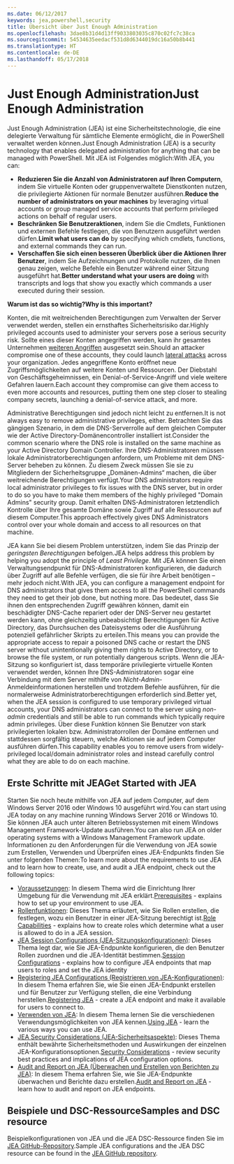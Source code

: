 ```yaml
---
ms.date: 06/12/2017
keywords: jea,powershell,security
title: Übersicht über Just Enough Administration
ms.openlocfilehash: 3dae8b31d4d13ff9033803035c870c02fc7c38ca
ms.sourcegitcommit: 54534635eedacf531d8d6344019dc16a50b8b441
ms.translationtype: HT
ms.contentlocale: de-DE
ms.lasthandoff: 05/17/2018
---
```

# <a name="just-enough-administration"></a><span data-ttu-id="693cd-103">Just Enough Administration</span><span class="sxs-lookup"><span data-stu-id="693cd-103">Just Enough Administration</span></span>

<span data-ttu-id="693cd-104">Just Enough Administration (JEA) ist eine Sicherheitstechnologie, die eine delegierte Verwaltung für sämtliche Elemente ermöglicht, die in PowerShell verwaltet werden können.</span><span class="sxs-lookup"><span data-stu-id="693cd-104">Just Enough Administration (JEA) is a security technology that enables delegated administration for anything that can be managed with PowerShell.</span></span>
<span data-ttu-id="693cd-105">Mit JEA ist Folgendes möglich:</span><span class="sxs-lookup"><span data-stu-id="693cd-105">With JEA, you can:</span></span>

- <span data-ttu-id="693cd-106">**Reduzieren Sie die Anzahl von Administratoren auf Ihren Computern**, indem Sie virtuelle Konten oder gruppenverwaltete Dienstkonten nutzen, die privilegierte Aktionen für normale Benutzer ausführen.</span><span class="sxs-lookup"><span data-stu-id="693cd-106">**Reduce the number of administrators on your machines** by leveraging virtual accounts or group managed service accounts that perform privileged actions on behalf of regular users.</span></span>
- <span data-ttu-id="693cd-107">**Beschränken Sie Benutzeraktionen**, indem Sie die Cmdlets, Funktionen und externen Befehle festlegen, die von Benutzern ausgeführt werden dürfen.</span><span class="sxs-lookup"><span data-stu-id="693cd-107">**Limit what users can do** by specifying which cmdlets, functions, and external commands they can run.</span></span>
- <span data-ttu-id="693cd-108">**Verschaffen Sie sich einen besseren Überblick über die Aktionen Ihrer Benutzer**, indem Sie Aufzeichnungen und Protokolle nutzen, die Ihnen genau zeigen, welche Befehle ein Benutzer während einer Sitzung ausgeführt hat.</span><span class="sxs-lookup"><span data-stu-id="693cd-108">**Better understand what your users are doing** with transcripts and logs that show you exactly which commands a user executed during their session.</span></span>

<span data-ttu-id="693cd-109">**Warum ist das so wichtig?**</span><span class="sxs-lookup"><span data-stu-id="693cd-109">**Why is this important?**</span></span>

<span data-ttu-id="693cd-110">Konten, die mit weitreichenden Berechtigungen zum Verwalten der Server verwendet werden, stellen ein ernsthaftes Sicherheitsrisiko dar.</span><span class="sxs-lookup"><span data-stu-id="693cd-110">Highly privileged accounts used to administer your servers pose a serious security risk.</span></span>
<span data-ttu-id="693cd-111">Sollte eines dieser Konten angegriffen werden, kann ihr gesamtes Unternehmen [weiteren Angriffen](http://aka.ms/pth) ausgesetzt sein.</span><span class="sxs-lookup"><span data-stu-id="693cd-111">Should an attacker compromise one of these accounts, they could launch [lateral attacks](http://aka.ms/pth) across your organization.</span></span>
<span data-ttu-id="693cd-112">Jedes angegriffene Konto eröffnet neue Zugriffsmöglichkeiten auf weitere Konten und Ressourcen. Der Diebstahl von Geschäftsgeheimnissen, ein Denial-of-Service-Angriff und viele weitere Gefahren lauern.</span><span class="sxs-lookup"><span data-stu-id="693cd-112">Each account they compromise can give them access to even more accounts and resources, putting them one step closer to stealing company secrets, launching a denial-of-service attack, and more.</span></span>

<span data-ttu-id="693cd-113">Administrative Berechtigungen sind jedoch nicht leicht zu entfernen.</span><span class="sxs-lookup"><span data-stu-id="693cd-113">It is not always easy to remove administrative privileges, either.</span></span>
<span data-ttu-id="693cd-114">Betrachten Sie das gängigen Szenario, in dem die DNS-Serverrolle auf dem gleichen Computer wie der Active Directory-Domänencontroller installiert ist.</span><span class="sxs-lookup"><span data-stu-id="693cd-114">Consider the common scenario where the DNS role is installed on the same machine as your Active Directory Domain Controller.</span></span>
<span data-ttu-id="693cd-115">Ihre DNS-Administratoren müssen lokale Administratorberechtigungen anfordern, um Probleme mit dem DNS-Server beheben zu können. Zu diesem Zweck müssen Sie sie zu Mitgliedern der Sicherheitsgruppe „Domänen-Admins“ machen, die über weitreichende Berechtigungen verfügt.</span><span class="sxs-lookup"><span data-stu-id="693cd-115">Your DNS administrators require local administrator privileges to fix issues with the DNS server, but in order to do so you have to make them members of the highly privileged "Domain Admins" security group.</span></span>
<span data-ttu-id="693cd-116">Damit erhalten DNS-Administratoren letztendlich Kontrolle über Ihre gesamte Domäne sowie Zugriff auf alle Ressourcen auf diesem Computer.</span><span class="sxs-lookup"><span data-stu-id="693cd-116">This approach effectively gives DNS Administrators control over your whole domain and access to all resources on that machine.</span></span>

<span data-ttu-id="693cd-117">JEA kann Sie bei diesem Problem unterstützen, indem Sie das Prinzip der *geringsten Berechtigungen* befolgen.</span><span class="sxs-lookup"><span data-stu-id="693cd-117">JEA helps address this problem by helping you adopt the principle of *Least Privilege*.</span></span>
<span data-ttu-id="693cd-118">Mit JEA können Sie einen Verwaltungsendpunkt für DNS-Administratoren konfigurieren, die dadurch über Zugriff auf alle Befehle verfügen, die sie für ihre Arbeit benötigen – mehr jedoch nicht.</span><span class="sxs-lookup"><span data-stu-id="693cd-118">With JEA, you can configure a management endpoint for DNS administrators that gives them access to all the PowerShell commands they need to get their job done, but nothing more.</span></span>
<span data-ttu-id="693cd-119">Das bedeutet, dass Sie ihnen den entsprechenden Zugriff gewähren können, damit ein beschädigter DNS-Cache repariert oder der DNS-Server neu gestartet werden kann, ohne gleichzeitig unbeabsichtigt Berechtigungen für Active Directory, das Durchsuchen des Dateisystems oder die Ausführung potenziell gefährlicher Skripts zu erteilen.</span><span class="sxs-lookup"><span data-stu-id="693cd-119">This means you can provide the appropriate access to repair a poisoned DNS cache or restart the DNS server without unintentionally giving them rights to Active Directory, or to browse the file system, or run potentially dangerous scripts.</span></span>
<span data-ttu-id="693cd-120">Wenn die JEA-Sitzung so konfiguriert ist, dass temporäre privilegierte virtuelle Konten verwendet werden, können Ihre DNS-Administratoren sogar eine Verbindung mit dem Server mithilfe von *Nicht-Admin-* Anmeldeinformationen herstellen und trotzdem Befehle ausführen, für die normalerweise Administratorberechtigungen erforderlich sind.</span><span class="sxs-lookup"><span data-stu-id="693cd-120">Better yet, when the JEA session is configured to use temporary privileged virtual accounts, your DNS administrators can connect to the server using *non-admin* credentials and still be able to run commands which typically require admin privileges.</span></span>
<span data-ttu-id="693cd-121">Über diese Funktion können Sie Benutzer von stark privilegierten lokalen bzw. Administratorrollen der Domäne entfernen und stattdessen sorgfältig steuern, welche Aktionen sie auf jedem Computer ausführen dürfen.</span><span class="sxs-lookup"><span data-stu-id="693cd-121">This capability enables you to remove users from widely-privileged local/domain administrator roles and instead carefully control what they are able to do on each machine.</span></span>

## <a name="get-started-with-jea"></a><span data-ttu-id="693cd-122">Erste Schritte mit JEA</span><span class="sxs-lookup"><span data-stu-id="693cd-122">Get Started with JEA</span></span>

<span data-ttu-id="693cd-123">Starten Sie noch heute mithilfe von JEA auf jedem Computer, auf dem Windows Server 2016 oder Windows 10 ausgeführt wird.</span><span class="sxs-lookup"><span data-stu-id="693cd-123">You can start using JEA today on any machine running Windows Server 2016 or Windows 10.</span></span>
<span data-ttu-id="693cd-124">Sie können JEA auch unter älteren Betriebssystemen mit einem Windows Management Framework-Update ausführen.</span><span class="sxs-lookup"><span data-stu-id="693cd-124">You can also run JEA on older operating systems with a Windows Management Framework update.</span></span>
<span data-ttu-id="693cd-125">Informationen zu den Anforderungen für die Verwendung von JEA sowie zum Erstellen, Verwenden und Überprüfen eines JEA-Endpunkts finden Sie unter folgenden Themen:</span><span class="sxs-lookup"><span data-stu-id="693cd-125">To learn more about the requirements to use JEA and to learn how to create, use, and audit a JEA endpoint, check out the following topics:</span></span>

- <span data-ttu-id="693cd-126">[Voraussetzungen](prerequisites.md): In diesem Thema wird die Einrichtung Ihrer Umgebung für die Verwendung mit JEA erklärt.</span><span class="sxs-lookup"><span data-stu-id="693cd-126">[Prerequisites](prerequisites.md) - explains how to set up your environment to use JEA.</span></span>
- <span data-ttu-id="693cd-127">[Rollenfunktionen](role-capabilities.md): Dieses Thema erläutert, wie Sie Rollen erstellen, die festlegen, wozu ein Benutzer in einer JEA-Sitzung berechtigt ist.</span><span class="sxs-lookup"><span data-stu-id="693cd-127">[Role Capabilities](role-capabilities.md) - explains how to create roles which determine what a user is allowed to do in a JEA session.</span></span>
- <span data-ttu-id="693cd-128">[JEA Session Configurations (JEA-Sitzungskonfigurationen)](session-configurations.md): Dieses Thema legt dar, wie Sie JEA-Endpunkte konfigurieren, die den Benutzer Rollen zuordnen und die JEA-Identität bestimmen.</span><span class="sxs-lookup"><span data-stu-id="693cd-128">[Session Configurations](session-configurations.md) - explains how to configure JEA endpoints that map users to roles and set the JEA identity</span></span>
- <span data-ttu-id="693cd-129">[Registering JEA Configurations (Registrieren von JEA-Konfigurationen)](register-jea.md): In diesem Thema erfahren Sie, wie Sie einen JEA-Endpunkt erstellen und für Benutzer zur Verfügung stellen, die eine Verbindung herstellen.</span><span class="sxs-lookup"><span data-stu-id="693cd-129">[Registering JEA](register-jea.md) - create a JEA endpoint and make it available for users to connect to.</span></span>
- <span data-ttu-id="693cd-130">[Verwenden von JEA](using-jea.md): In diesem Thema lernen Sie die verschiedenen Verwendungsmöglichkeiten von JEA kennen.</span><span class="sxs-lookup"><span data-stu-id="693cd-130">[Using JEA](using-jea.md) - learn the various ways you can use JEA.</span></span>
- <span data-ttu-id="693cd-131">[JEA Security Considerations (JEA-Sicherheitsaspekte)](security-considerations.md): Dieses Thema enthält bewährte Sicherheitsmethoden und Auswirkungen der einzelnen JEA-Konfigurationsoptionen.</span><span class="sxs-lookup"><span data-stu-id="693cd-131">[Security Considerations](security-considerations.md) - review security best practices and implications of JEA configuration options.</span></span>
- <span data-ttu-id="693cd-132">[Audit and Report on JEA (Überwachen und Erstellen von Berichten zu JEA)](audit-and-report.md): In diesem Thema erfahren Sie, wie Sie JEA-Endpunkte überwachen und Berichte dazu erstellen.</span><span class="sxs-lookup"><span data-stu-id="693cd-132">[Audit and Report on JEA](audit-and-report.md) - learn how to audit and report on JEA endpoints.</span></span>

## <a name="samples-and-dsc-resource"></a><span data-ttu-id="693cd-133">Beispiele und DSC-Ressource</span><span class="sxs-lookup"><span data-stu-id="693cd-133">Samples and DSC resource</span></span>

<span data-ttu-id="693cd-134">Beispielkonfigurationen von JEA und die JEA DSC-Ressource finden Sie im [JEA GitHub-Repository](https://github.com/PowerShell/JEA).</span><span class="sxs-lookup"><span data-stu-id="693cd-134">Sample JEA configurations and the JEA DSC resource can be found in the [JEA GitHub repository](https://github.com/PowerShell/JEA).</span></span>